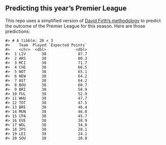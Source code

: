 
<!-- README.md is generated from README.Rmd. Please edit that file -->

## Predicting this year’s Premier League

This repo uses a simplified version of [David Firth’s
methodology](https://github.com/DavidFirth/alt3code) to predict the
outcome of the Premier League for this season. Here are those
predictions:

    #> # A tibble: 20 × 3
    #>    Team  Played `Expected Points`
    #>    <chr>  <dbl>             <dbl>
    #>  1 LIV       38              87.7
    #>  2 ARS       38              80.3
    #>  3 MCI       38              71.7
    #>  4 CHE       38              66.5
    #>  5 NOT       38              65.1
    #>  6 NEW       38              64.2
    #>  7 AST       38              64.2
    #>  8 BOU       38              60.7
    #>  9 BRI       38              58.9
    #> 10 FUL       38              52.9
    #> 11 WHU       38              47.7
    #> 12 TOT       38              47.5
    #> 13 BRE       38              46.4
    #> 14 MUN       38              46.0
    #> 15 CPA       38              45.7
    #> 16 EVE       38              38.9
    #> 17 WOL       38              34.8
    #> 18 IPS       38              28.1
    #> 19 LEI       38              24.1
    #> 20 SOU       38              10.0
